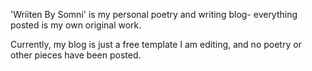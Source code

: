 'Wriiten By Somni' is my personal poetry and writing blog- everything  posted is my own original work.

Currently, my blog is just a free template I am editing, and no poetry or other pieces have been posted.
